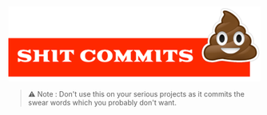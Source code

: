 <p align="center">
<img src="assets/logo.svg" alt="Logo" />
</p>


<p align="center">

</p>


> ⚠️ Note : Don't use this on your serious projects as it commits the swear words which you probably don't want.